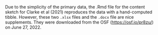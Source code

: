 Due to the simplicity of the primary data, the .Rmd file for the content sketch for Clarke et al (2021) reproduces the data with a hand-computed tibble. However, these two `.xlsx` files and the `.docx` file are nice supplements. They were downloaded from the OSF (https://osf.io/pr8zu/) on June 27, 2022.




